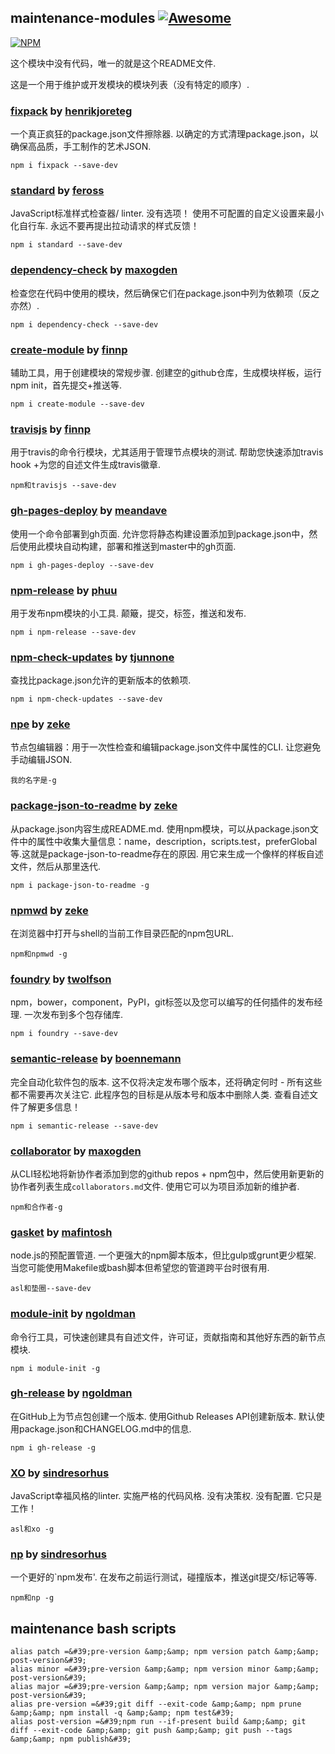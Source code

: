 <div class="github-widget" data-repo="maxogden/maintenance-modules"></div>

## maintenance-modules [![Awesome](https://cdn.rawgit.com/sindresorhus/awesome/d7305f38d29fed78fa85652e3a63e154dd8e8829/media/badge.svg)](https://github.com/sindresorhus/awesome)

[![NPM](https://nodei.co/npm/maintenance-modules.png)](https://www.npmjs.com/package/maintenance-modules)

这个模块中没有代码，唯一的就是这个README文件.

这是一个用于维护或开发模块的模块列表（没有特定的顺序）.

### [fixpack](https://github.com/henrikjoreteg/fixpack) by [henrikjoreteg](https://www.npmjs.com/~henrikjoreteg)

 一个真正疯狂的package.json文件擦除器.  以确定的方式清理package.json，以确保高品质，手工制作的艺术JSON.

```
npm i fixpack --save-dev
```

### [standard](https://github.com/feross/standard) by [feross](https://www.npmjs.com/~feross)

 JavaScript标准样式检查器/ linter.  没有选项！  使用不可配置的自定义设置来最小化自行车.  永远不要再提出拉动请求的样式反馈！

```
npm i standard --save-dev
```

### [dependency-check](https://github.com/maxogden/dependency-check) by [maxogden](https://www.npmjs.com/~maxogden)

检查您在代码中使用的模块，然后确保它们在package.json中列为依赖项（反之亦然）.

```
npm i dependency-check --save-dev
```

### [create-module](https://github.com/finnp/create-module) by [finnp](https://www.npmjs.com/~finnpauls)

 辅助工具，用于创建模块的常规步骤.  创建空的github仓库，生成模块样板，运行npm init，首先提交+推送等.

```
npm i create-module --save-dev
```

### [travisjs](https://github.com/finnp/node-travisjs) by [finnp](https://www.npmjs.com/~finnpauls)

 用于travis的命令行模块，尤其适用于管理节点模块的测试.  帮助您快速添加travis hook +为您的自述文件生成travis徽章.

```
npm和travisjs --save-dev
```

### [gh-pages-deploy](https://github.com/meandavejustice/gh-pages-deploy) by [meandave](https://www.npmjs.com/~meandave)

 使用一个命令部署到gh页面.  允许您将静态构建设置添加到package.json中，然后使用此模块自动构建，部署和推送到master中的gh页面.

```
npm i gh-pages-deploy --save-dev
```

### [npm-release](https://github.com/phuu/npm-release) by [phuu](https://www.npmjs.com/~phuu)

 用于发布npm模块的小工具.  颠簸，提交，标签，推送和发布.

```
npm i npm-release --save-dev
```

### [npm-check-updates](https://github.com/tjunnone/npm-check-updates) by [tjunnone](https://www.npmjs.com/~tjunnone)

查找比package.json允许的更新版本的依赖项.

```
npm i npm-check-updates --save-dev
```

### [npe](https://github.com/zeke/npe) by [zeke](https://www.npmjs.com/~zeke)

 节点包编辑器：用于一次性检查和编辑package.json文件中属性的CLI.  让您避免手动编辑JSON.

```
我的名字是-g
```

### [package-json-to-readme](https://github.com/zeke/package-json-to-readme) by [zeke](https://npmjs.org/~zeke)

 从package.json内容生成README.md.  使用npm模块，可以从package.json文件中的属性中收集大量信息：name，description，scripts.test，preferGlobal等.这就是package-json-to-readme存在的原因.  用它来生成一个像样的样板自述文件，然后从那里迭代. 

```
npm i package-json-to-readme -g
```

### [npmwd](https://github.com/zeke/npmwd) by [zeke](https://npmjs.org/~zeke)

在浏览器中打开与shell的当前工作目录匹配的npm包URL.

```
npm和npmwd -g
```

### [foundry](https://github.com/twolfson/foundry) by [twolfson](https://www.npmjs.com/~twolfson)

 npm，bower，component，PyPI，git标签以及您可以编写的任何插件的发布经理.  一次发布到多个包存储库.

```
npm i foundry --save-dev
```

### [semantic-release](https://github.com/semantic-release/semantic-release) by [boennemann](https://www.npmjs.com/~boennemann)

 完全自动化软件包的版本.  这不仅将决定发布哪个版本，还将确定何时 - 所有这些都不需要再次关注它.  此程序包的目标是从版本号和版本中删除人类.  查看自述文件了解更多信息！

```
npm i semantic-release --save-dev
```

### [collaborator](https://github.com/maxogden/collaborator) by [maxogden](https://www.npmjs.com/~maxogden)

 从CLI轻松地将新协作者添加到您的github repos + npm包中，然后使用新更新的协作者列表生成`collaborators.md`文件.  使用它可以为项目添加新的维护者.

```
npm和合作者-g
```

### [gasket](https://www.npmjs.com/package/gasket) by [mafintosh](https://www.npmjs.com/~mafintosh)

 node.js的预配置管道.  一个更强大的npm脚本版本，但比gulp或grunt更少框架.  当您可能使用Makefile或bash脚本但希望您的管道跨平台时很有用.

```
asl和垫圈--save-dev
```

### [module-init](https://github.com/ngoldman/module-init) by [ngoldman](https://www.npmjs.com/~ngoldman)

命令行工具，可快速创建具有自述文件，许可证，贡献指南和其他好东西的新节点模块.

```
npm i module-init -g
```

### [gh-release](https://github.com/ngoldman/gh-release) by [ngoldman](https://www.npmjs.com/~ngoldman)

 在GitHub上为节点包创建一个版本.  使用Github Releases API创建新版本.  默认使用package.json和CHANGELOG.md中的信息.

```
npm i gh-release -g
```

### [XO](https://github.com/sindresorhus/xo) by [sindresorhus](https://www.npmjs.com/~sindresorhus)

 JavaScript幸福风格的linter.  实施严格的代码风格.  没有决策权.  没有配置.  它只是工作！

```
asl和xo -g
```

### [np](https://github.com/sindresorhus/np) by [sindresorhus](https://www.npmjs.com/~sindresorhus)

 一个更好的`npm发布&#39;.  在发布之前运行测试，碰撞版本，推送git提交/标记等等.

```
npm和np -g
```

## maintenance bash scripts

```
alias patch =&#39;pre-version &amp;&amp; npm version patch &amp;&amp; post-version&#39;
alias minor =&#39;pre-version &amp;&amp; npm version minor &amp;&amp; post-version&#39;
alias major =&#39;pre-version &amp;&amp; npm version major &amp;&amp; post-version&#39;
alias pre-version =&#39;git diff --exit-code &amp;&amp; npm prune &amp;&amp; npm install -q &amp;&amp; npm test&#39;
alias post-version =&#39;npm run --if-present build &amp;&amp; git diff --exit-code &amp;&amp; git push &amp;&amp; git push --tags &amp;&amp; npm publish&#39;
```
